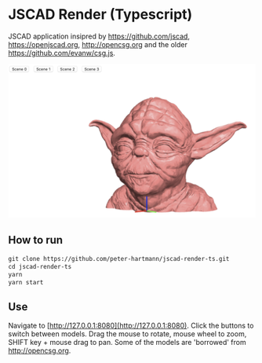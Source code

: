 # JSCAD Render (Typescript)

JSCAD application insipred by https://github.com/jscad, https://openjscad.org, http://opencsg.org and the older https://github.com/evanw/csg.js.

![Screenshot1](screenshot1.png)

## How to run

    git clone https://github.com/peter-hartmann/jscad-render-ts.git
    cd jscad-render-ts
    yarn
    yarn start

## Use

Navigate to [http://127.0.0.1:8080](http://127.0.0.1:8080).  Click the buttons to switch between models.  Drag the mouse to rotate, mouse wheel to zoom, SHIFT key + mouse drag to pan.
Some of the models are 'borrowed' from http://opencsg.org.